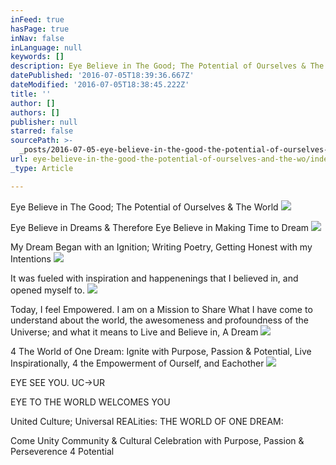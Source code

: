 ```yaml
---
inFeed: true
hasPage: true
inNav: false
inLanguage: null
keywords: []
description: Eye Believe in The Good; The Potential of Ourselves & The World
datePublished: '2016-07-05T18:39:36.667Z'
dateModified: '2016-07-05T18:38:45.222Z'
title: ''
author: []
authors: []
publisher: null
starred: false
sourcePath: >-
  _posts/2016-07-05-eye-believe-in-the-good-the-potential-of-ourselves-and-the-wo.md
url: eye-believe-in-the-good-the-potential-of-ourselves-and-the-wo/index.html
_type: Article

---
```

Eye Believe in The Good; The Potential of Ourselves & The World
![](https://the-grid-user-content.s3-us-west-2.amazonaws.com/eb83db40-7a30-4169-a1bf-5264632222d7.jpg)

Eye Believe in Dreams & Therefore Eye Believe in Making Time to Dream
![](https://the-grid-user-content.s3-us-west-2.amazonaws.com/b0b2b21d-0f93-425c-b95f-121429254f57.jpg)

My Dream Began with an Ignition; Writing Poetry, Getting Honest with my Intentions
![](https://the-grid-user-content.s3-us-west-2.amazonaws.com/6191c422-fa21-4b5d-ada9-815717b6ff75.jpg)

It was fueled with inspiration and happenenings that I believed in, and opened myself to.
![](https://the-grid-user-content.s3-us-west-2.amazonaws.com/f982ada3-8fe5-4fc8-b96d-86bf62322f88.jpg)

Today, I feel Empowered. I am on a Mission to Share What I have come to understand about the world, the awesomeness and profoundness of the Universe; and what it means to Live and Believe in, A Dream
![](https://the-grid-user-content.s3-us-west-2.amazonaws.com/58ace0e7-cbf8-490f-86d7-0d14fc451f93.jpg)

4 The World of One Dream: Ignite with Purpose, Passion & Potential, Live Inspirationally, 4 the Empowerment of Ourself, and Eachother
![](https://the-grid-user-content.s3-us-west-2.amazonaws.com/dba4d46d-6fd2-4317-bc93-1a6ebfb3648e.jpg)

EYE SEE YOU. UC-\>UR 

EYE TO THE WORLD WELCOMES YOU

United Culture; Universal REALities: THE WORLD OF ONE DREAM: 

Come Unity Community & Cultural Celebration with Purpose, Passion & Perseverence 4 Potential